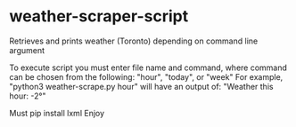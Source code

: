 # weather-scraper-script
Retrieves and prints weather (Toronto) depending on command line argument

To execute script you must enter file name and command, where command can be chosen from the following: "hour", "today", or "week"
For example, "python3 weather-scrape.py hour" will have an output of: "Weather this hour: -2°"

Must pip install lxml
Enjoy
